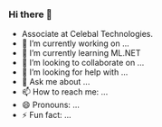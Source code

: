 ### Hi there 👋

<!--
**tarunrpmahar/tarunrpmahar** is a ✨ _special_ ✨ repository because its `README.md` (this file) appears on your GitHub profile.

Here are some ideas to get you started:
-->
- Associate at Celebal Technologies.
- 🔭 I’m currently working on ...
- 🌱 I’m currently learning ML.NET
- 👯 I’m looking to collaborate on ...
- 🤔 I’m looking for help with ...
- 💬 Ask me about ...
- 📫 How to reach me: ...
- 😄 Pronouns: ...
- ⚡ Fun fact: ...

